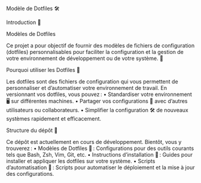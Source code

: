 Modèle de Dotfiles 🛠️

Introduction 📄

Modèles de Dotfiles

Ce projet a pour objectif de fournir des modèles de fichiers de configuration (dotfiles) personnalisables pour faciliter la configuration et la gestion de votre environnement de développement ou de votre système. 🚀

Pourquoi utiliser les Dotfiles 🤔

Les dotfiles sont des fichiers de configuration qui vous permettent de personnaliser et d’automatiser votre environnement de travail. En versionnant vos dotfiles, vous pouvez :
	•	Standardiser votre environnement 🖥️ sur différentes machines.
	•	Partager vos configurations 🤝 avec d’autres utilisateurs ou collaborateurs.
	•	Simplifier la configuration 🛠️ de nouveaux systèmes rapidement et efficacement.

Structure du dépôt 📂

Ce dépôt est actuellement en cours de développement. Bientôt, vous y trouverez :
	•	Modèles de Dotfiles 📄 : Configurations pour des outils courants tels que Bash, Zsh, Vim, Git, etc.
	•	Instructions d’installation 📝 : Guides pour installer et appliquer les dotfiles sur votre système.
	•	Scripts d’automatisation 🤖 : Scripts pour automatiser le déploiement et la mise à jour des configurations.
